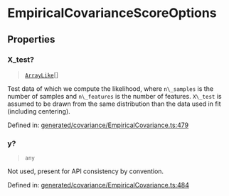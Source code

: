 # EmpiricalCovarianceScoreOptions

## Properties

### X\_test?

> [`ArrayLike`](../types/ArrayLike.md)[]

Test data of which we compute the likelihood, where `n\_samples` is the number of samples and `n\_features` is the number of features. `X\_test` is assumed to be drawn from the same distribution than the data used in fit (including centering).

Defined in:  [generated/covariance/EmpiricalCovariance.ts:479](https://github.com/transitive-bullshit/scikit-learn-ts/blob/122b3c0/packages/sklearn/src/generated/covariance/EmpiricalCovariance.ts#L479)

### y?

> `any`

Not used, present for API consistency by convention.

Defined in:  [generated/covariance/EmpiricalCovariance.ts:484](https://github.com/transitive-bullshit/scikit-learn-ts/blob/122b3c0/packages/sklearn/src/generated/covariance/EmpiricalCovariance.ts#L484)
